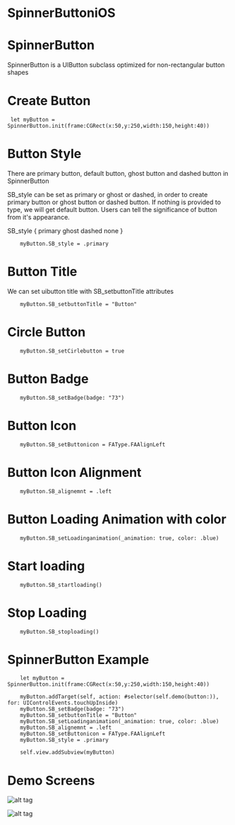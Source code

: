 # SpinnerButtoniOS


# SpinnerButton

SpinnerButton is a UIButton subclass optimized for non-rectangular button shapes


# Create Button 

     let myButton = SpinnerButton.init(frame:CGRect(x:50,y:250,width:150,height:40))
     
# Button Style

  There are primary button, default button, ghost button and dashed button in SpinnerButton

SB_style  can be set as primary or ghost or dashed, in order to create primary button or ghost button or dashed button. If nothing is provided to type, we will get default button. Users can tell the significance of button from it's appearance.

SB_style {
primary
ghost
dashed
none
}


        myButton.SB_style = .primary
        
# Button Title

We can set uibutton title with SB_setbuttonTitle attributes

        myButton.SB_setbuttonTitle = "Button"

# Circle Button

        myButton.SB_setCirlebutton = true

# Button Badge

        myButton.SB_setBadge(badge: "73")

# Button Icon

        myButton.SB_setButtonicon = FAType.FAAlignLeft

# Button Icon Alignment 

        myButton.SB_alignemnt = .left

# Button Loading Animation with color

        myButton.SB_setLoadinganimation(_animation: true, color: .blue)

# Start loading 

        myButton.SB_startloading()

# Stop Loading
        myButton.SB_stoploading()


# SpinnerButton Example 
        let myButton = SpinnerButton.init(frame:CGRect(x:50,y:250,width:150,height:40))

        myButton.addTarget(self, action: #selector(self.demo(button:)), for: UIControlEvents.touchUpInside)
        myButton.SB_setBadge(badge: "73")
        myButton.SB_setbuttonTitle = "Button"
        myButton.SB_setLoadinganimation(_animation: true, color: .blue)
        myButton.SB_alignemnt = .left
        myButton.SB_setButtonicon = FAType.FAAlignLeft
        myButton.SB_style = .primary

        self.view.addSubview(myButton)
 

# Demo Screens

![alt tag](https://github.com/tesark/SpinnerButtoniOS/blob/master/screen.png)

![alt tag](https://github.com/tesark/SpinnerButtoniOS/blob/master/badge.png)
